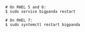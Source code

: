 
    # On RHEL 5 and 6:
    $ sudo service bigpanda restart

    # On RHEL 7:
    $ sudo systemctl restart bigpanda
